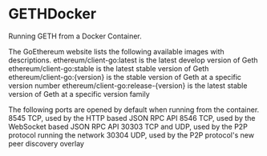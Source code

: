 # GETHDocker
Running GETH from a Docker Container.

The GoEthereum website lists the following available images with descriptions.
ethereum/client-go:latest is the latest develop version of Geth
ethereum/client-go:stable is the latest stable version of Geth
ethereum/client-go:{version} is the stable version of Geth at a specific version number
ethereum/client-go:release-{version} is the latest stable version of Geth at a specific version family

The following ports are opened by default when running from the container.
8545 TCP, used by the HTTP based JSON RPC API
8546 TCP, used by the WebSocket based JSON RPC API
30303 TCP and UDP, used by the P2P protocol running the network
30304 UDP, used by the P2P protocol's new peer discovery overlay
